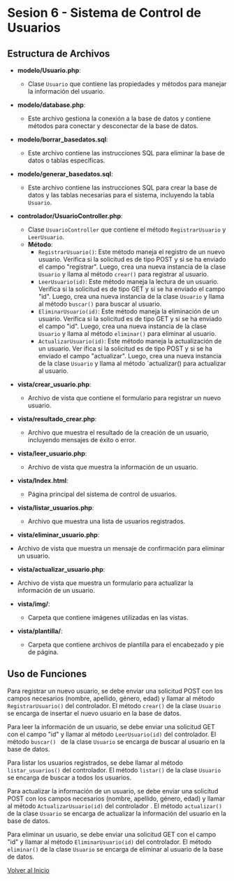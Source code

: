 # Sesion 6 - Sistema de Control de Usuarios

## Estructura de Archivos
- **modelo/Usuario.php**: 
  - Clase `Usuario` que contiene las propiedades y métodos para manejar la información del usuario.

- **modelo/database.php**: 
  - Este archivo gestiona la conexión a la base de datos y contiene métodos para conectar y desconectar de la base de datos.

- **modelo/borrar_basedatos.sql**: 
  - Este archivo contiene las instrucciones SQL para eliminar la base de datos o tablas específicas.

- **modelo/generar_basedatos.sql**: 
  - Este archivo contiene las instrucciones SQL para crear la base de datos y las tablas necesarias para el sistema, incluyendo la tabla `Usuario`.

- **controlador/UsuarioController.php**: 
  - Clase `UsuarioController` que contiene el método `RegistrarUsuario` y `LeerUsuario`.
  - **Método**:
    - `RegistrarUsuario()`: Este método maneja el registro de un nuevo usuario. Verifica si la solicitud es de tipo POST y si se ha enviado el campo "registrar". Luego, crea una nueva instancia de la clase `Usuario` y llama al método `crear()` para registrar al usuario.
    - `LeerUsuario(id)`: Este método maneja la lectura de un usuario. Verifica si la solicitud es de tipo GET y si se ha enviado el campo "id". Luego, crea una nueva instancia de la clase `Usuario` y llama al método `buscar()` para buscar al usuario.
    - `EliminarUsuario(id)`: Este método maneja la eliminación de un usuario. Verifica si la solicitud es de tipo GET y si se ha enviado el campo "id". Luego, crea una nueva instancia de la clase `Usuario` y llama al método `eliminar()` para eliminar al usuario.
    - `ActualizarUsuario(id)`: Este método maneja la actualización de un usuario. Ver ifica si la solicitud es de tipo POST y si se ha enviado el campo "actualizar". Luego, crea una nueva instancia de la clase `Usuario` y llama al método `actualizar() para actualizar al usuario.

- **vista/crear_usuario.php**: 
  - Archivo de vista que contiene el formulario para registrar un nuevo usuario.

- **vista/resultado_crear.php**: 
  - Archivo que muestra el resultado de la creación de un usuario, incluyendo mensajes de éxito o error.

- **vista/leer_usuario.php**: 
  - Archivo de vista que muestra la información de un usuario.

- **vista/Index.html**: 
  - Página principal del sistema de control de usuarios.

- **vista/listar_usuarios.php**: 
  - Archivo que muestra una lista de usuarios registrados.

- **vista/eliminar_usuario.php**:
- Archivo de vista que muestra un mensaje de confirmación para eliminar un usuario.

- **vista/actualizar_usuario.php**:
- Archivo de vista que muestra un formulario para actualizar la información de un usuario.

- **vista/img/**: 
  - Carpeta que contiene imágenes utilizadas en las vistas.

- **vista/plantilla/**: 
  - Carpeta que contiene archivos de plantilla para el encabezado y pie de página.

## Uso de Funciones
Para registrar un nuevo usuario, se debe enviar una solicitud POST con los campos necesarios (nombre, apellido, género, edad) y llamar al método `RegistrarUsuario()` del controlador. El método `crear()` de la clase `Usuario` se encarga de insertar el nuevo usuario en la base de datos. 

Para leer la información de un usuario, se debe enviar una solicitud GET con el campo "id" y llamar al método `LeerUsuario(id)` del controlador. El método `buscar() ` de la clase `Usuario` se encarga de buscar al usuario en la base de datos. 

Para listar los usuarios registrados, se debe llamar al método `listar_usuarios()` del controlador. El método `listar()` de la clase `Usuario` se encarga de buscar a todos los usuarios.

Para actualizar la información de un usuario, se debe enviar una solicitud POST con los campos necesarios (nombre, apellido, género, edad) y llamar al método `ActualizarUsuario(id)` del controlador . El método `actualizar()` de la clase `Usuario` se encarga de actualizar la información del usuario en la base de datos.

Para eliminar un usuario, se debe enviar una solicitud GET con el campo "id" y llamar al método `EliminarUsuario(id)` del controlador. El método `eliminar()` de la clase `Usuario` se encarga de eliminar al usuario de la base de datos.

[Volver al Inicio](../README.md)